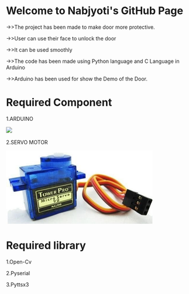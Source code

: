 <h1>Welcome to Nabjyoti's GitHub Page</h1>
->>The project has been made to make door more protective.

->>User can use their face to unlock the door

->>It can be used smoothly

->>The code has been made using Python language and C Language in Arduino

->>Arduino has been used for show the Demo of the Door.

<h1>Required Component</h1>
1.ARDUINO

![]("12/1.jpeg")

2.SERVO MOTOR

<img src="12/4.jpg" width=400 height=200>

<h1>Required library</h1>

1.Open-Cv

2.Pyserial

3.Pyttsx3
